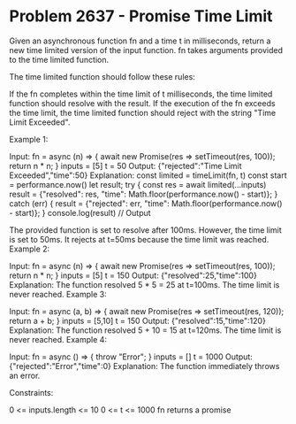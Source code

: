 # Problem 2637 - Promise Time Limit 


Given an asynchronous function fn and a time t in milliseconds, return a new time limited version of the input function. fn takes arguments provided to the time limited function.

The time limited function should follow these rules:

If the fn completes within the time limit of t milliseconds, the time limited function should resolve with the result.
If the execution of the fn exceeds the time limit, the time limited function should reject with the string "Time Limit Exceeded".


Example 1:

Input:
fn = async (n) => {
await new Promise(res => setTimeout(res, 100));
return n * n;
}
inputs = [5]
t = 50
Output: {"rejected":"Time Limit Exceeded","time":50}
Explanation:
const limited = timeLimit(fn, t)
const start = performance.now()
let result;
try {
const res = await limited(...inputs)
result = {"resolved": res, "time": Math.floor(performance.now() - start)};
} catch (err) {
result = {"rejected": err, "time": Math.floor(performance.now() - start)};
}
console.log(result) // Output

The provided function is set to resolve after 100ms. However, the time limit is set to 50ms. It rejects at t=50ms because the time limit was reached.
Example 2:

Input:
fn = async (n) => {
await new Promise(res => setTimeout(res, 100));
return n * n;
}
inputs = [5]
t = 150
Output: {"resolved":25,"time":100}
Explanation:
The function resolved 5 * 5 = 25 at t=100ms. The time limit is never reached.
Example 3:

Input:
fn = async (a, b) => {
await new Promise(res => setTimeout(res, 120));
return a + b;
}
inputs = [5,10]
t = 150
Output: {"resolved":15,"time":120}
Explanation:
​​​​The function resolved 5 + 10 = 15 at t=120ms. The time limit is never reached.
Example 4:

Input:
fn = async () => {
throw "Error";
}
inputs = []
t = 1000
Output: {"rejected":"Error","time":0}
Explanation:
The function immediately throws an error.


Constraints:

0 <= inputs.length <= 10
0 <= t <= 1000
fn returns a promise
